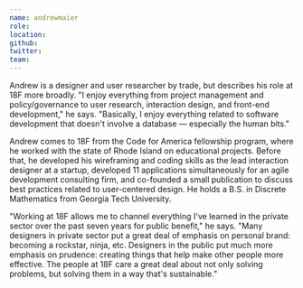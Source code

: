 ```yaml
---
name: andrewmaier
role:
location:
github:
twitter:
team:
---
```


Andrew is a designer and user researcher by trade, but describes his role at 18F more broadly. "I enjoy everything from project management  and policy/governance to user research, interaction design, and front-end development," he says. "Basically, I enjoy everything related to software development that doesn't involve a database — especially the human bits."

Andrew comes to 18F from the Code for America fellowship program, where he worked with the state of Rhode Island on educational projects. Before that, he developed his wireframing and coding skills as the lead interaction designer at a startup, developed 11 applications simultaneously for an agile development consulting firm, and co-founded a small publication to discuss best practices related to user-centered design. He holds a B.S. in Discrete Mathematics from Georgia Tech University.

"Working at 18F allows me to channel everything I've learned in the private sector over the past seven years for public benefit," he says. "Many designers in private sector put a great deal of emphasis on personal brand: becoming a rockstar, ninja, etc. Designers in the public put much more emphasis on prudence: creating things that help make other people more effective. The people at 18F care a great deal about not only solving problems, but solving them in a way that's sustainable."
